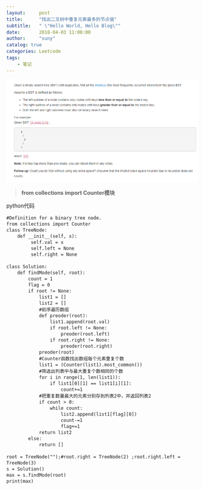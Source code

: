 ```yaml
---
layout:     post
title:      "找出二叉树中重复元素最多的节点值"
subtitle:   " \"Hello World, Hello Blog\""
date:       2018-04-03 11:00:00
author:     "suny"
catalog: true
categories: Leetcode
tags:
    - 笔记
---
```

<img src="/img/FindModeinBinarySearchTree.jpg"/>

> **from collections import Counter模块**

python代码

	#Definition for a binary tree node.
	from collections import Counter 
	class TreeNode:
	    def __init__(self, x):
	         self.val = x
	         self.left = None
	         self.right = None
	
	class Solution:
	    def findMode(self, root):
	        count = 1
	        flag = 0
	        if root != None:
	            list1 = []
	            list2 = []
	            #前序遍历数组
	            def preoder(root):
	                list1.append(root.val)
	                if root.left != None:
	                    preoder(root.left)
	                if root.right != None:
	                    preoder(root.right)
	            preoder(root)
	            #Counter函数找出数组每个元素重复个数
	            list1 = (Counter(list1).most_common())
	            #筛选出列表中与最大重复个数相同的个数
	            for i in range(1, len(list1)):
	                if list1[0][1] == list1[i][1]:
	                    count+=1
	            #把重复数量最大的元素分别存到列表2中，并返回列表2
	            if count > 0:
	                while count:
	                    list2.append(list1[flag][0])
	                    count-=1
	                    flag+=1
	            return list2
	        else:
	            return []
	        
	root = TreeNode("");#root.right = TreeNode(2) ;root.right.left = TreeNode(3)             
	s = Solution()
	max = s.findMode(root)
	print(max)
	
	



